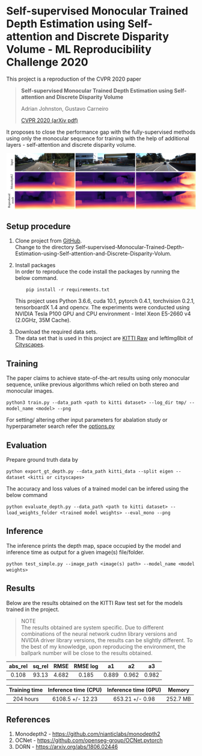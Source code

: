 # Self-supervised Monocular Trained Depth Estimation using Self-attention and Discrete Disparity Volume - ML Reproducibility Challenge 2020

This project is a reproduction of the CVPR 2020 paper
> **Self-supervised Monocular Trained Depth Estimation 
>   using Self-attention and Discrete Disparity Volume**
>
> Adrian Johnston, Gustavo Carneiro  
>
> [CVPR 2020 (arXiv pdf)](https://arxiv.org/pdf/2003.13951.pdf)

It proposes to close the performance gap with the fully-supervised
methods using only the monocular sequence for training with the help
of additional layers - self-attention and discrete disparity volume.

<img src='depthComparison.png'> 

Setup procedure
----------------
1. Clone project from [GitHub](https://github.com/sjsu-smart-lab/Self-supervised-Monocular-Trained-Depth-Estimation-using-Self-attention-and-Discrete-Disparity-Volum).  
      Change to the directory Self-supervised-Monocular-Trained-Depth-Estimation-using-Self-attention-and-Discrete-Disparity-Volum.
2. Install packages  
   In order to reproduce the code install the packages by running the below
   command.

           pip install -r requirements.txt
           
    This project uses Python 3.6.6, cuda 10.1, pytorch 0.4.1, torchvision 0.2.1, tensorboardX 1.4 and opencv.
    The experiments were conducted using NVIDIA Tesla P100 GPU and CPU environment - Intel Xeon E5-2660 v4 (2.0GHz, 35M Cache). 

3. Download the required data sets.  
      The data set that is used in this project are [KITTI Raw](http://www.cvlibs.net/datasets/kitti/raw_data.php)
      and leftImg8bit of [Cityscapes](https://www.cityscapes-dataset.com/).

Training
--------- 
The paper claims to achieve state-of-the-art results using only monocular sequence,
unlike previous algorithms which relied on both stereo and monocular 
images.

    python3 train.py --data_path <path to kitti dataset> --log_dir tmp/ --model_name <model> --png
    
For setting/ altering other input parameters for abalation study or
hyperparameter search refer the [options.py](options.py)

Evaluation
-----------
Prepare ground truth data by

    python export_gt_depth.py --data_path kitti_data --split eigen --dataset <kitti or cityscapes>

The accuracy and loss values of a trained model can be infered using the
below command

    python evaluate_depth.py --data_path <path to kitti dataset> --load_weights_folder <trained model weights> --eval_mono --png

Inference
---------
The inference prints the depth map, space occupied by the model and inference time
as output for a given image(s) file/folder.

    python test_simple.py --image_path <image(s) path> --model_name <model weights>
    

Results
--------

Below are the results obtained on the KITTI Raw test set for the models trained in the project.

> NOTE    
   The results obtained are system specific. Due to different combinations of the neural 
   network cudnn library versions and NVIDIA driver library versions, the results can be 
   slightly different. To the best of my knowledge, upon reproducing the environment, the
   ballpark number will be close to the results obtained.

| abs_rel | sq_rel | RMSE  | RMSE log | a1    | a2    | a3    |
|:-------:|:------:|:-----:|:--------:|:-----:|:-----:|:-----:|
| 0.108   | 93.13  | 4.682 | 0.185    | 0.889 | 0.962 | 0.982 |

| Training time | Inference time (CPU) | Inference time (GPU) | Memory   |
|:-------------:|:--------------------:|:--------------------:|:--------:|
| 204 hours     | 6108.5 +/- 12.23     | 653.21 +/- 0.98      | 252.7 MB |

References
-----------
1. Monodepth2 - https://github.com/nianticlabs/monodepth2       
2. OCNet - https://github.com/openseg-group/OCNet.pytorch
3. DORN - https://arxiv.org/abs/1806.02446
